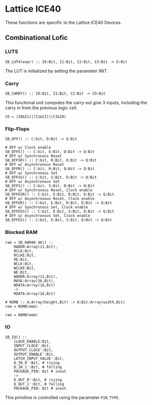 # Lattice ICE40

These functions are specific to the Lattice ICE40 Devices.

## Combinational Lofic

### LUTS

```
SB_LUT4(expr) :: I0:Bit, I1:Bit, I2:Bit, I3:Bit -> O:Bit
```

The LUT is initialized by setting the parameter INIT.

### Carry 

```
SB_CARRY() :: I0:Bit, I1:Bit, CI:Bit -> CO:Bit
```

This functional unit computes the carry out give
3 inputs, including the carry in from the previous logic cell.

```
CO = (I0&I1)|(I1&CI)|(CI&I0)
```

### Flip-Flops

```
SB_DFF() :: C:bit, D:Bit -> Q:Bit
```

```
# DFF w/ Clock enable
SB_DFFE() :: C:bit, E:Bit, D:Bit -> Q:Bit
# DFF w/ Synchronous Reset
SB_DFFSR() :: C:bit, R:Bit, D:Bit -> Q:Bit
# DFF w/ Asynchronous Reset
SB_DFFR() :: C:bit, R:Bit, D:Bit -> Q:Bit
# DFF w/ Synchronous Set
SB_DFFSS() :: C:bit, S:Bit, D:Bit -> Q:Bit
# DFF w/ Asynchronous Set
SB_DFFS() :: C:bit, S:Bit, D:Bit -> Q:Bit
# DFF w/ Synchronous Reset, Clock enable
SB_DFFESR() :: C:bit, E:Bit, R:Bit, D:Bit -> Q:Bit
# DFF w/ Asynchronous Reset, Clock enable
SB_DFFER() :: C:bit, E:Bit, R:Bit, D:Bit -> Q:Bit
# DFF w/ Synchronous Set, Clock enable
SB_DFFESS() :: C:bit, E:Bit, S:Bit, D:Bit -> Q:Bit
# DFF w/ Asynchronous Set, Clock enable
SB_DFFES() :: C:bit, E:Bit, S:Bit, D:Bit -> Q:Bit
```

### Blocked RAM
```
ram = SB_RAM40_4K() ::
    RADDR:Array(11,Bit),
    RCLK:Bit,
    RCLKE:Bit,
    RE:Bit,
    WCLK:Bit,
    WCLKE:Bit,
    WE:Bit,
    WADDR:Array(11,Bit),
    MASK:Array(16,Bit),
    WDATA:Array(16,Bit)
    -> 
    RDATA:Array(16,Bit)
```

```
# ROMB :: A:Array(height,Bit) -> O:Bit:Array(width,Bit)
rom = ROMB(mem)
```

```
ram = RAMB(mem)
```

### IO

```
SB_IO() ::
    CLOCK_ENABLE:Bit,
    INPUT_CLOCK':Bit,
    OUTPUT_CLOCK':Bit,
    OUTPUT_ENABLE':Bit,
    LATCH_INPUT_VALUE':Bit,
    D_IN_0':Bit, # rising
    D_IN_1':Bit, # falling
    PACKAGE_PIN: Bit # inout
    ->
    D_OUT_0':Bit, # rising
    D_OUT_1':Bit, # falling
    PACKAGE_PIN: Bit # inout
```

This primitive is controlled using the parameter `PIN_TYPE`.
